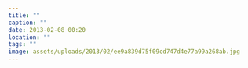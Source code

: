```yaml
---
title: ""
caption: ""
date: 2013-02-08 00:20
location: ""
tags: ""
image: assets/uploads/2013/02/ee9a839d75f09cd747d4e77a99a268ab.jpg
---
```

